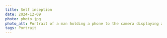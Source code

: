 ```yaml
---
title: Self inception
date: 2024-12-09
photo: photo.jpg
photo_alt: Portrait of a man holding a phone to the camera displaying a portrait of the photographer taking the portrait shot
tags: Portrait
---
```

